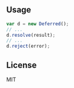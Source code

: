 ## Usage

````javascript
var d = new Deferred();
// ...
d.resolve(result);
// ...
d.reject(error);
````

## License

MIT

